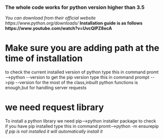 <h3>The whole code works for python version higher than 3.5</h3>
<i>You can download from their official website https://www.python.org/downloads/</i>
<b>Installation guide is as follows https://www.youtube.com/watch?v=UvcQlPZ8ecA</b>

# Make sure you are adding path at the time of installation
to check the current installed version of python type this in command promt -->python --version
to get the pip version type this in command prompt -->pip --version
for the most of the class,inbuilt python functions is enough,but for handling server requests
# we need request library
To install a python library we need pip-->python installer package
to check if you have pip installed type this in command promt-->python -m ensurepip 
<i>if pip is not installed it will automatically install it</i>